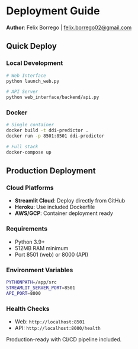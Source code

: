 # Deployment Guide

**Author**: Felix Borrego | felix.borrego02@gmail.com

## Quick Deploy

### Local Development
```bash
# Web Interface
python launch_web.py

# API Server
python web_interface/backend/api.py
```

### Docker
```bash
# Single container
docker build -t ddi-predictor .
docker run -p 8501:8501 ddi-predictor

# Full stack
docker-compose up
```

## Production Deployment

### Cloud Platforms
- **Streamlit Cloud**: Deploy directly from GitHub
- **Heroku**: Use included Dockerfile
- **AWS/GCP**: Container deployment ready

### Requirements
- Python 3.9+
- 512MB RAM minimum
- Port 8501 (web) or 8000 (API)

### Environment Variables
```bash
PYTHONPATH=/app/src
STREAMLIT_SERVER_PORT=8501
API_PORT=8000
```

### Health Checks
- Web: `http://localhost:8501`
- API: `http://localhost:8000/health`

Production-ready with CI/CD pipeline included.